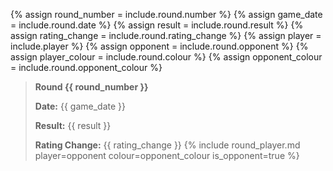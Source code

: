 {% assign round_number = include.round.number %}
{% assign game_date = include.round.date %}
{% assign result = include.round.result %}
{% assign rating_change = include.round.rating_change %}
{% assign player = include.player %}
{% assign opponent = include.round.opponent %}
{% assign player_colour = include.round.colour %}
{% assign opponent_colour = include.round.opponent_colour %}

> **Round {{ round_number }}**
>
> **Date:** {{ game_date }}
>
> **Result:** {{ result }}
>
> **Rating Change:** {{ rating_change }}
{% include round_player.md player=opponent colour=opponent_colour is_opponent=true %}
